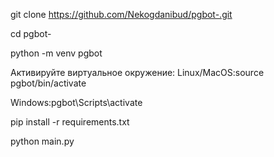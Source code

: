 git clone https://github.com/Nekogdanibud/pgbot-.git

cd pgbot-

python -m venv pgbot

Активируйте виртуальное окружение:
Linux/MacOS:source pgbot/bin/activate

Windows:pgbot\Scripts\activate

pip install -r requirements.txt

python main.py
